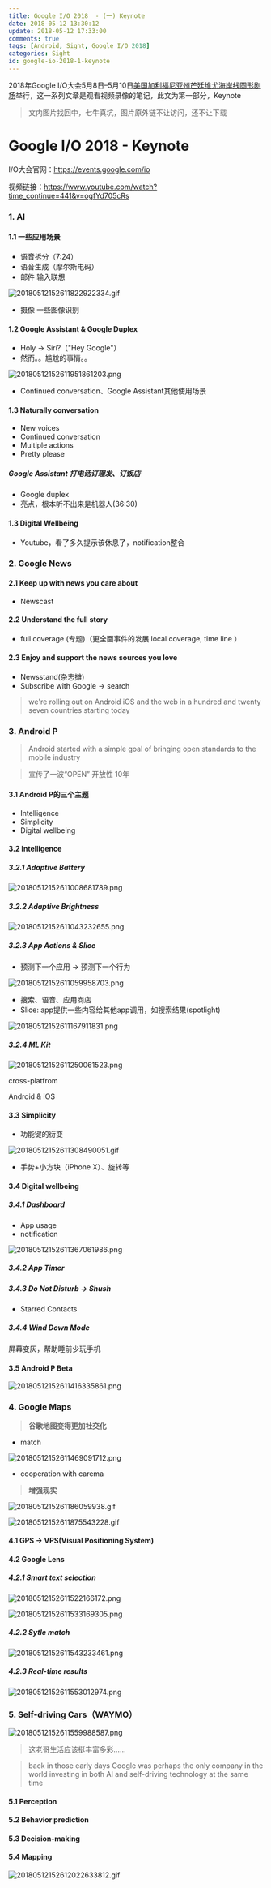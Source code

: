 ```yaml
---
title: Google I/O 2018  - (一) Keynote
date: 2018-05-12 13:30:12
update: 2018-05-12 17:33:00
comments: true
tags: [Android, Sight, Google I/O 2018]
categories: Sight
id: google-io-2018-1-keynote
---
```

2018年Google I/O大会5月8日–5月10日[美国加利福尼亚州芒廷维尤海岸线圆形剧场](https://www.google.co.jp/search?newwindow=1&q=Shoreline+Amphitheatre&stick=H4sIAAAAAAAAAOPgE-LVT9c3NMxISjY2MUpJUeLUz9U3MM_NMkjSEs5OttJPLUvNKym2yslPTizJzM8DALTa4XIxAAAA&sa=X&ved=0ahUKEwjq-eeH8P_aAhWCwrwKHUG7BzgQmxMIqQEoATAP)举行，这一系列文章是观看视频录像的笔记，此文为第一部分，Keynote

<!---more--->

> 文内图片找回中，七牛真坑，图片原外链不让访问，还不让下载

# Google I/O 2018 - Keynote

I/O大会官网：https://events.google.com/io

视频链接：https://www.youtube.com/watch?time_continue=441&v=ogfYd705cRs

### 1. AI

#### 1.1 一些应用场景

- 语音拆分（7:24）
- 语音生成（摩尔斯电码）
- 邮件 输入联想

![20180512152611822922334.gif](http://7xravb.com1.z0.glb.clouddn.com/20180512152611822922334.gif)

- 摄像 一些图像识别

#### 1.2 Google Assistant & Google Duplex

- Holy -> Siri?（"Hey Google"）
- 然而。。尴尬的事情。。

![20180512152611951861203.png](http://7xravb.com1.z0.glb.clouddn.com/20180512152611951861203.png)

- Continued conversation、Google Assistant其他使用场景

#### 1.3 Naturally conversation

- New voices
- Continued conversation
- Multiple actions
- Pretty please

##### Google Assistant 打电话订理发、订饭店 

- Google duplex
- 亮点，根本听不出来是机器人(36:30)

#### 1.3 Digital Wellbeing

- Youtube，看了多久提示该休息了，notification整合

### 2. Google News

#### 2.1 Keep up with news you care about

- Newscast

#### 2.2 Understand the full story

- full coverage (专题)（更全面事件的发展 local coverage, time line ）

#### 2.3 Enjoy and support the news sources you love

- Newsstand(杂志摊)
- Subscribe with Google -> search

> we're rolling out on Android iOS and the web in a hundred and twenty seven countries starting today

### 3. Android P

> Android started with a simple goal of bringing open standards to the mobile industry

> 宣传了一波“OPEN” 开放性   10年

#### 3.1 Android P的三个主题

- Intelligence
- Simplicity 
- Digital wellbeing

#### 3.2 Intelligence

##### 3.2.1 Adaptive Battery

![20180512152611008681789.png](http://7xravb.com1.z0.glb.clouddn.com/20180512152611008681789.png)

##### 3.2.2 Adaptive Brightness

![20180512152611043232655.png](http://7xravb.com1.z0.glb.clouddn.com/20180512152611043232655.png)

##### 3.2.3 App Actions & Slice

- 预测下一个应用 -> 预测下一个行为

![20180512152611059958703.png](http://7xravb.com1.z0.glb.clouddn.com/20180512152611059958703.png)

- 搜索、语音、应用商店
- Slice: app提供一些内容给其他app调用，如搜索结果(spotlight)

![20180512152611167911831.png](http://7xravb.com1.z0.glb.clouddn.com/20180512152611167911831.png)

##### 3.2.4 ML Kit

![20180512152611250061523.png](http://7xravb.com1.z0.glb.clouddn.com/20180512152611250061523.png)

cross-platfrom

Android & iOS

#### 3.3 Simplicity

- 功能键的衍变

![20180512152611308490051.gif](http://7xravb.com1.z0.glb.clouddn.com/20180512152611308490051.gif)

- 手势+小方块（iPhone X）、旋转等

#### 3.4 Digital wellbeing

##### 3.4.1 Dashboard

- App usage
- notification

![20180512152611367061986.png](http://7xravb.com1.z0.glb.clouddn.com/20180512152611367061986.png)

##### 3.4.2 App Timer

##### 3.4.3 Do Not Disturb  -> Shush

- Starred Contacts

##### 3.4.4 Wind Down Mode

屏幕变灰，帮助睡前少玩手机

#### 3.5 Android P Beta

![20180512152611416335861.png](http://7xravb.com1.z0.glb.clouddn.com/20180512152611416335861.png)



### 4. Google Maps

> **谷歌地图变得更加社交化**

- match

![20180512152611469091712.png](http://7xravb.com1.z0.glb.clouddn.com/20180512152611469091712.png)

- cooperation with carema

> **增强现实**

![2018051215261186059938.gif](http://7xravb.com1.z0.glb.clouddn.com/2018051215261186059938.gif)

![20180512152611875543228.gif](http://7xravb.com1.z0.glb.clouddn.com/20180512152611875543228.gif)

#### 4.1 GPS -> VPS(Visual Positioning System)

#### 4.2 Google Lens

##### 4.2.1 Smart text selection

![20180512152611522166172.png](http://7xravb.com1.z0.glb.clouddn.com/20180512152611522166172.png)

![20180512152611533169305.png](http://7xravb.com1.z0.glb.clouddn.com/20180512152611533169305.png)

##### 4.2.2 Sytle match

![20180512152611543233461.png](http://7xravb.com1.z0.glb.clouddn.com/20180512152611543233461.png)

##### 4.2.3 Real-time results

![20180512152611553012974.png](http://7xravb.com1.z0.glb.clouddn.com/20180512152611553012974.png)

### 5. Self-driving Cars（WAYMO）

![20180512152611559988587.png](http://7xravb.com1.z0.glb.clouddn.com/20180512152611559988587.png)

> 这老哥生活应该挺丰富多彩……

> back in those early days Google was perhaps the only company in the world investing in both AI and self-driving technology at the same time 

#### 5.1 Perception

#### 5.2 Behavior prediction

#### 5.3 Decision-making

#### 5.4 Mapping



![20180512152612022633812.gif](http://7xravb.com1.z0.glb.clouddn.com/20180512152612022633812.gif)







